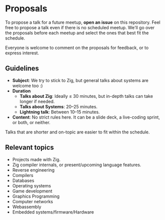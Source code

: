 # Proposals

To propose a talk for a future meetup, **open an issue** on this repository.
Feel free to propose a talk even if there is no scheduled meetup.
We'll go over the proposals before each meetup and select the ones that best fit the schedule.

Everyone is welcome to comment on the proposals for feedback, or to express interest.

## Guidelines

- **Subject**: We try to stick to Zig, but general talks about systems are welcome too :)
- **Duration**
	- **Talks about Zig**: Ideally ≤ 30 minutes, but in-depth talks can take longer if needed.
	- **Talks about Systems**: 20–25 minutes.
	- **Lightning talk**: Between 10–15 minutes.
- **Content**: No strict rules here. It can be a slide deck, a live-coding sprint, or both, or neither.

Talks that are shorter and on-topic are easier to fit within the schedule.

## Relevant topics

- Projects made with Zig.
- Zig compiler internals, or present/upcoming language features.
- Reverse engineering
- Compilers
- Databases
- Operating systems
- Game development
- Graphics Programming
- Computer networks
- Webassembly
- Embedded systems/firmware/Hardware


